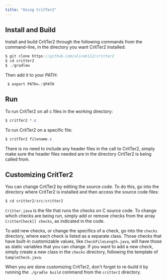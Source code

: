 ```yaml
---
title: "Using CritTer2"
---
```


## Install and Build ##

Install and build CritTer2 through the following commands from the command-line, 
in the directory you want CritTer2 installed:

```java
$ git clone https://github.com/alicek112/critter2
$ cd critter2
$ ./gradlew
```

Then add it to your PATH:

     $ export PATH=.:$PATH

## Run ##

To run CritTer2 on all c files in the working directory:

```java
$ critTer2 *.c
```

To run CritTer2 on a specific file:

```java
$ critTer2 filename.c
```

There is no need to include any header files in the call to CritTer2, simply
make sure the header files needed are in the directory CritTer2 is being
called from.

## Customizing CritTer2 ##

You can change CritTer2 by editing the source code. To do this, go into the
directory where CritTer2 is installed and then access the source code files:

```java
$ cd critter2/src/critter2
```

`Critter.java` is the file that runs the checks on C source code. To change
which checks are being run, simply add or remove checks from the array
`CritterCheck[] checks`, as indicated in the code.

To add new checks, or change the specifics of a check, go into the `checks`
directory, where each check is listed as a separate class. Those checks that
have built-in customizable values, like `CheckFileLength.java`, will have
those as static variables that you can change. If you want to add a new
check, simply create a new class in the `checks` directory, following the
template of `SampleCheck.java`.

When you are done customizing CritTer2, don't forget to re-build it by 
running the `./gradle build` command from the `critter2` directory.